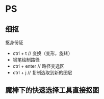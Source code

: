 # PS
## 细抠
抠身份证
- ctrl + t // 变换（变形，旋转）
- 钢笔绘制路径
- ctrl + enter // 路径变选区
- ctrl + j // 复制选取到新的图层

## 魔棒下的快速选择工具直接抠图
